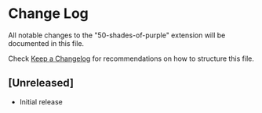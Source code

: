 # Change Log

All notable changes to the "50-shades-of-purple" extension will be documented in this file.

Check [Keep a Changelog](http://keepachangelog.com/) for recommendations on how to structure this file.

## [Unreleased]

- Initial release
